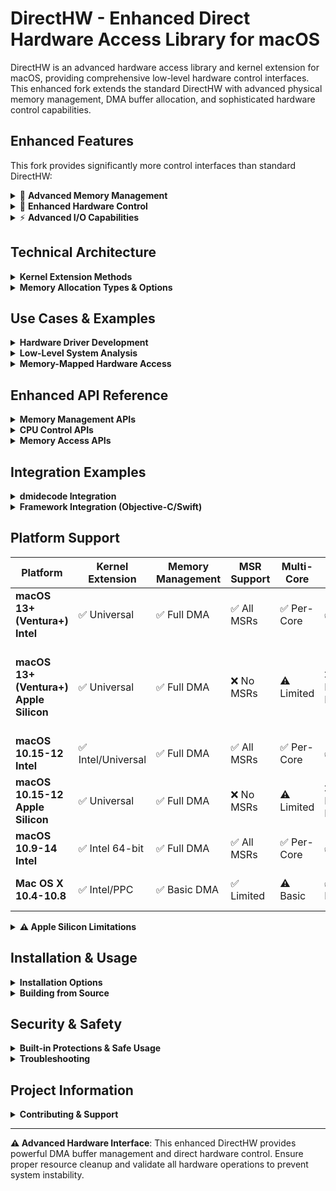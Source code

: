 # DirectHW - Enhanced Direct Hardware Access Library for macOS

DirectHW is an advanced hardware access library and kernel extension for macOS, providing comprehensive low-level hardware control interfaces. This enhanced fork extends the standard DirectHW with advanced physical memory management, DMA buffer allocation, and sophisticated hardware control capabilities.

## Enhanced Features

This fork provides significantly more control interfaces than standard DirectHW:

<details>
<summary>🚀 <strong>Advanced Memory Management</strong></summary>

- **Physical Memory Allocation** - Allocate physically contiguous memory buffers
- **DMA Buffer Management** - Create DMA-capable buffers with specific constraints  
- **Memory Mapping Control** - Fine-grained control over memory mapping options
- **32-bit Address Space** - Support for legacy hardware requiring 32-bit addresses
- **Cache Control** - Inhibit, write-through, or copyback caching per mapping
</details>

<details>
<summary>🔧 <strong>Enhanced Hardware Control</strong></summary>

- **MSR Operations** - Read/write Model Specific Registers on specific CPU cores *(Intel only)*
- **CPUID Instructions** - Execute CPUID with full control over input registers *(Intel only)*
- **Multi-Core Support** - Target specific CPU cores for operations *(Intel only)*
- **Cross-Endian Compatibility** - Rosetta translation layer support
- **Physical Address Translation** - Direct physical memory access with virtual mapping
</details>

<details>
<summary>⚡ <strong>Advanced I/O Capabilities</strong></summary>

- **Port I/O (8/16/32/64-bit)** - Enhanced port access with 64-bit support *(Intel only)*
- **Memory-Mapped I/O** - Sophisticated MMIO with configurable caching policies
- **PCI Configuration Space** - Complete PCI config access with bus/device/function addressing
- **Physical Memory Reading** - Direct physical memory access with safety controls
</details>

## Technical Architecture

<details>
<summary><strong>Kernel Extension Methods</strong></summary>

The kernel component implements 11 distinct hardware control methods:

| Method | Function | Enhanced Capabilities |
|--------|----------|----------------------|
| **kReadIO/kWriteIO** | Port I/O operations | 64-bit port support, multi-width access |
| **kPrepareMap** | Memory mapping setup | Advanced caching control, alignment options |
| **kReadMSR/kWriteMSR** | MSR operations | Per-core targeting, validation checks |
| **kReadCpuId** | CPUID instruction | Full register control, core selection |
| **kReadMem** | Physical memory access | Safe direct physical memory reading |
| **kRead/kWrite** | Generic hardware access | Unified interface for all address spaces |
| **kAllocatePhysicalMemory** | Memory allocation | DMA buffers, contiguous allocation, constraints |
| **kUnallocatePhysicalMemory** | Memory cleanup | Automatic resource tracking and cleanup |
</details>

<details>
<summary><strong>Memory Allocation Types & Options</strong></summary>

### Memory Allocation Types
```c
enum {
    kMemoryTypeUser             = 10000000,  // User-space accessible
    kMemoryTypeKernel           = 20000000,  // Kernel-space only  
    kMemoryTypeKernelMalloc     = 30000000,  // Kernel malloc'd
    kMemoryTypeSegments         = 40000000,  // Segmented allocation
    kMemoryTypeSegmentsKernel   = 50000000   // Kernel segmented
};
```

### Advanced Allocation Options
```c
enum {
    kPhysContig    = 0,  // Physically contiguous allocation
    kUseVirt       = 1,  // Use existing virtual address  
    kUsePhys       = 2,  // Use existing physical address
    kMapKernel     = 16  // Create kernel mapping
};
```
</details>

## Use Cases & Examples

<details>
<summary><strong>Hardware Driver Development</strong></summary>

```c
// Allocate DMA buffer for hardware communication
uint32_t physAddr;
void* userAddr; 
uint32_t bufferType;

// Create 32-bit physically contiguous DMA buffer
allocate_physically_contiguous_32(65536, &physAddr, &userAddr, &bufferType);

// Hardware can now use physAddr for DMA operations
// User code can access buffer via userAddr
```
</details>

<details>
<summary><strong>Low-Level System Analysis</strong></summary>

```c
// Read MSR on specific CPU core
logical_cpu_select(2);  // Select CPU core 2
msr_t msr = rdmsr(0x1A0);  // Read IA32_MISC_ENABLE
printf("MSR 0x1A0 = 0x%08x%08x\n", msr.hi, msr.lo);

// Execute CPUID with full control
uint32_t cpudata[4];
rdcpuid(0x80000008, 0, cpudata);  // Get physical address size info
```
</details>

<details>
<summary><strong>Memory-Mapped Hardware Access</strong></summary>

```c
// Map hardware registers with inhibited cache
void* hwRegs = map_physical(0xFED00000, 4096);  // Map hardware region
if (hwRegs != MAP_FAILED) {
    // Direct hardware register access
    uint32_t status = *(volatile uint32_t*)(hwRegs + 0x100);
    *(volatile uint32_t*)(hwRegs + 0x104) = 0x12345678;
    unmap_physical(hwRegs, 4096);
}
```
</details>

## Enhanced API Reference

<details>
<summary><strong>Memory Management APIs</strong></summary>

```c
// Advanced memory allocation with constraints
int allocate_physically_contiguous_32(size_t len, uint32_t *phys, void **user, uint32_t *type);
int unallocate_mem(uint32_t type);
void* map_physical(uint64_t phys_addr, size_t len);
void unmap_physical(void *virt_addr, size_t len);
```
</details>

<details>
<summary><strong>CPU Control APIs</strong></summary>

```c
// MSR operations with core selection  
int logical_cpu_select(int cpu);
msr_t rdmsr(int addr);
int wrmsr(int addr, msr_t msr);

// Enhanced CPUID with input control
int rdcpuid(uint32_t eax, uint32_t ecx, uint32_t cpudata[4]);
```
</details>

<details>
<summary><strong>Memory Access APIs</strong></summary>

```c
// Direct physical memory reading
int readmem32(uint64_t addr, uint32_t* data);

// Enhanced port I/O (including 64-bit on supported systems)
unsigned char inb(unsigned short addr);
unsigned short inw(unsigned short addr);
unsigned int inl(unsigned short addr);
#ifdef __EA64__
unsigned long inq(unsigned short addr);
#endif
```
</details>

## Integration Examples

<details>
<summary><strong>dmidecode Integration</strong></summary>

This fork includes patches for dmidecode integration, allowing:
```bash
# Standard dmidecode with DirectHW backend
dmidecode -t memory    # Memory information via DirectHW
biosdecode            # BIOS analysis via DirectHW  
vpddecode             # VPD decoding via DirectHW
```
</details>

<details>
<summary><strong>Framework Integration (Objective-C/Swift)</strong></summary>

```objc
#import <DirectHW/DirectHW.h>

@implementation HardwareController
- (void)readHardwareInfo {
    if (iopl(3) == 0) {
        // Hardware access available
        uint32_t data;
        if (readmem32(0xE0000, &data) == 0) {
            NSLog(@"BIOS signature: 0x%08x", data);
        }
    }
}
@end
```
</details>

## Platform Support

| Platform | Kernel Extension | Memory Management | MSR Support | Multi-Core | Port I/O | Notes |
|----------|------------------|-------------------|-------------|------------|----------|-------|
| **macOS 13+ (Ventura+) Intel** | ✅ Universal | ✅ Full DMA | ✅ All MSRs | ✅ Per-Core | ✅ Full | Complete x86_64 support |
| **macOS 13+ (Ventura+) Apple Silicon** | ✅ Universal | ✅ Full DMA | ❌ No MSRs | ⚠️ Limited | ❌ No Port I/O | ARM64 limitations, kext loading restricted, boot-args ineffective |
| **macOS 10.15-12 Intel** | ✅ Intel/Universal | ✅ Full DMA | ✅ All MSRs | ✅ Per-Core | ✅ Full | Complete Intel support |
| **macOS 10.15-12 Apple Silicon** | ✅ Universal | ✅ Full DMA | ❌ No MSRs | ⚠️ Limited | ❌ No Port I/O | ARM64 limitations, boot-args ineffective |
| **macOS 10.9-14 Intel** | ✅ Intel 64-bit | ✅ Full DMA | ✅ All MSRs | ✅ Per-Core | ✅ Full | Complete Intel support |
| **Mac OS X 10.4-10.8** | ✅ Intel/PPC | ✅ Basic DMA | ✅ Limited | ⚠️ Basic | ✅ Legacy | Vintage system support |

<details>
<summary><strong>⚠️ Apple Silicon Limitations</strong></summary>

### What Works on Apple Silicon (ARM64)
- ✅ **Memory Management** - Full DMA buffer allocation and physical memory mapping
- ✅ **Memory-Mapped I/O** - Direct hardware register access via memory mapping
- ✅ **Physical Memory Access** - Direct physical memory reading with `readmem32()`
- ✅ **Universal Binary Support** - Native ARM64 execution

### What Doesn't Work on Apple Silicon
- ❌ **Port I/O Operations** - `inb()`, `inw()`, `inl()`, `outb()`, `outw()`, `outl()` are x86-specific
- ❌ **MSR Access** - Model Specific Registers don't exist on ARM architecture
- ❌ **CPUID Instructions** - x86-specific instruction not available on ARM
- ❌ **Multi-Core CPU Targeting** - Limited to single-core operations
- ⚠️ **Kext Development Mode** - `kext-dev-mode=1` boot argument may not work reliably
- ⚠️ **Boot-Args Modifications** - Largely ineffective and can cause boot issues
- ⚠️ **Debug Flags** - Traditional debug flags like `debug=0x144` may be ignored

### Apple Silicon Boot-Args Limitations
**Important**: Apple's enhanced security on Apple Silicon makes traditional boot-args modifications largely ineffective and potentially dangerous:

#### **What Doesn't Work Reliably**
```bash
# These may be ignored or cause boot issues on Apple Silicon:
sudo nvram boot-args="debug=0x144"                    # Often ignored
sudo nvram boot-args="kext-dev-mode=1"               # Unreliable
sudo nvram boot-args="debug=0x14e kext-dev-mode=1"   # May cause problems
```

#### **What Does Work (With Caveats)**
```bash
# Only works if Startup Security is set to Permissive:
sudo nvram boot-args="amfi_get_out_of_my_way=1 -arm64e_preview_abi"
```

#### **Recommended Apple Silicon Approach**
1. **Set Startup Security to Permissive** (Recovery Mode → Startup Security Utility)
2. **Use self-signed certificates** for kext development
3. **Avoid boot-args modifications** unless absolutely necessary
4. **Use `dmesg` for kernel debugging** instead of boot-args debug flags

### ARM64 Code Behavior
```c
// On Apple Silicon, these operations return zero/no-op:
msr_t msr = rdmsr(0x1A0);          // Returns { .hi = 0, .lo = 0 }
rdcpuid(0x80000008, 0, cpudata);   // Returns cpudata[0-3] = 0
outb(0x80, 0xFF);                  // No operation performed

// Kext development mode may not work reliably on Apple Silicon
// Use self-signed certificates for kext development instead
```

### Recommended Apple Silicon Development Setup
For Apple Silicon Macs, the most reliable approach is to use **self-signed certificates** instead of `kext-dev-mode=1`:

```bash
# Create self-signed certificate for Apple Silicon development
sudo security create-keychain -p "" /Library/Keychains/DirectHW.keychain
sudo security create-keychain-item /Library/Keychains/DirectHW.keychain \
  -k "" -w "" -C "DirectHW Development" -d

# Sign the kext
codesign --force --sign "DirectHW Development" /Library/Extensions/DirectHW.kext

# Load the signed kext
sudo kextload /Library/Extensions/DirectHW.kext
```

**Note**: `kext-dev-mode=1` boot argument may not work reliably on Apple Silicon due to Apple's enhanced security architecture.

### Apple Silicon Kernel Debugging
**⚠️ Important**: On Apple Silicon Macs, traditional boot-args modifications are largely ineffective and can cause boot issues. For kernel debugging on Apple Silicon:

#### **Recommended Approach: Startup Security Utility**
1. **Boot into Recovery Mode** (⌘+R during startup)
2. **Open Startup Security Utility** from the menu bar
3. **Set to "Permissive Security"** (allows unsigned kexts)
4. **Reboot normally**

#### **NVRAM Behavior on Apple Silicon**
**Important**: Apple Silicon Macs handle NVRAM differently than Intel Macs:

- **No Manual Reset Required**: Apple Silicon performs automatic NVRAM checks on each cold boot
- **No Key Combinations**: Unlike Intel Macs, there's no Command+Option+P+R combination
- **Automatic Reset**: If NVRAM corruption is detected, the system resets it automatically
- **Force Reset**: Simply shut down completely, wait a few seconds, then power back on

#### **Limited Boot-Args Support**
For specific advanced settings that do work on Apple Silicon:
```bash
# This may work if Startup Security is set to Permissive:
sudo nvram boot-args="amfi_get_out_of_my_way=1 -arm64e_preview_abi"

# But traditional debug flags like debug=0x144 may be ignored
# Use self-signed certificates + Startup Security Utility instead
```

#### **Best Practice for Apple Silicon**
```bash
# 1. Set Startup Security to Permissive (Recovery Mode)
# 2. Use self-signed certificates for kext signing
# 3. Avoid boot-args modifications unless absolutely necessary
# 4. Let the system handle NVRAM automatically
# 5. Monitor kernel messages with dmesg for debugging
```

**Note**: Unlike Intel Macs, Apple Silicon systems have protected boot processes that make boot-args modifications unreliable and potentially dangerous. The system handles NVRAM maintenance automatically.
</details>

## Installation & Usage

<details>
<summary><strong>Installation Options</strong></summary>

### Prerequisites
⚠️ **System Integrity Protection (SIP) Configuration Required**

DirectHW requires loading a kernel extension, which requires SIP modification on modern macOS:

1. **Boot into Recovery Mode** (⌘+R during startup)
2. **Open Terminal** from Utilities menu
3. **Configure SIP** for kernel extension loading:
   ```bash
   # Allow kernel extension loading while keeping other SIP protections
   csrutil enable --without kext
   
   # Or disable SIP entirely (less secure)
   csrutil disable
   ```
4. **Reboot** into normal macOS

### Code Signing Requirements

<details>
<summary><strong>Package & Kext Signing</strong></summary>

#### Package Signing
- **Development/Local Use**: No signing required - unsigned packages work fine
- **No Apple Developer ID needed** for local installation and testing
- **CI/CD Pipelines**: Can use unsigned packages for automated testing
- **Production Distribution**: Consider signing for professional distribution

#### Kernel Extension Signing
DirectHW.kext requires signing to load properly, but you have several options:

**Option 1: Self-Signed Certificate (Recommended for Development)**
```bash
# Create self-signed certificate for development
sudo security create-keychain -p "" /Library/Keychains/DirectHW.keychain
sudo security create-keychain-item /Library/Keychains/DirectHW.keychain \
  -k "" -w "" -C "DirectHW Development" -d

# Sign the kext
codesign --force --sign "DirectHW Development" /Library/Extensions/DirectHW.kext
```

**Option 2: Development Mode (Easiest)**
```bash
# Check current boot args first
nvram boot-args

# Add kext-dev-mode to existing boot args (preserves other settings)
CURRENT_ARGS=$(nvram boot-args 2>/dev/null | cut -d$'\t' -f2)
if [[ -z "$CURRENT_ARGS" ]]; then
    sudo nvram boot-args="debug=0x144 kext-dev-mode=1"
else
    # Ensure debug=0x144 is included as minimum
    if [[ "$CURRENT_ARGS" != *"debug="* ]]; then
        sudo nvram boot-args="$CURRENT_ARGS debug=0x144 kext-dev-mode=1"
    else
        sudo nvram boot-args="$CURRENT_ARGS kext-dev-mode=1"
    fi
fi

# Reboot to apply changes
sudo reboot

# After reboot, kexts can load without signing
```

**⚠️ Apple Silicon NVRAM Limitations**: On Apple Silicon Macs, the boot-args NVRAM variable is largely inaccessible to users. Changes are often ignored or can lead to boot issues due to Apple's enhanced security. The `sudo nvram boot-args` command doesn't work the same as on Intel Macs and attempting to force arguments can be dangerous, potentially requiring system reinstall. For Apple Silicon development, **use self-signed certificates instead of boot-args modifications**.

**Note**: If `nvram boot-args` returns "data was not found", this is normal - it means no boot arguments are currently set. The commands below will handle this automatically.

**⚠️ Apple Silicon Boot-Args Warning**: On Apple Silicon Macs, boot-args modifications are largely ineffective and can cause boot issues. For Apple Silicon development:
- Use **Startup Security Utility** set to "Permissive Security" (accessed in Recovery Mode)
- Use **self-signed certificates** for kext signing instead of boot-args
- Avoid boot-args modifications unless you have specific advanced needs and understand the risks
- **Apple Silicon handles NVRAM automatically** - no manual reset is needed or possible

**Option 3: Production Signing (Apple Developer Program)**
```bash
# For production distribution, use Apple-signed certificate
codesign --force --sign "Developer ID Application: Your Name" DirectHW.kext
```

#### Signing Status Check
```bash
# Check package signature
pkgutil --check-signature DirectHW.pkg

# Check kext signature
codesign --verify --verbose /Library/Extensions/DirectHW.kext

# Check current SIP status
csrutil status
```

| Environment | Package Signing | Kext Signing | Requirements |
|-------------|----------------|--------------|--------------|
| **Local Development (Intel)** | ❌ Not required | ⚠️ Self-signed or dev mode | None |
| **Local Development (Apple Silicon)** | ❌ Not required | ⚠️ **Self-signed recommended** (dev mode limited) | None |
| **CI/CD Testing** | ❌ Not required | ⚠️ Self-signed or dev mode | None |
| **Production** | ⚠️ Recommended | ✅ Required (Apple-signed) | Apple Developer Program |
</details>

### Option 1: Installer Package (Recommended)
1. Download the latest DMG from [Releases](../../releases)
2. Mount the DMG and run `Install DirectHW.pkg`
3. **Approve kernel extension** in System Preferences → Security & Privacy
4. Restart your system to load the kernel extension
5. Verify installation: `kextstat | grep DirectHW`

**System-Agnostic Installation Notes:**
- The installer automatically detects your macOS version and installs to the appropriate locations
- **macOS 10.9+**: Installs to `/Library/Extensions` and `/Library/Frameworks` (user-accessible)
- **macOS 10.8 and earlier**: Installs to `/System/Library/Extensions` and `/System/Library/Frameworks`
- The post-install script handles kext cache updates using the correct method for your macOS version
- **macOS 10.13+**: Uses `kmutil` for kext cache management
- **macOS 10.12 and earlier**: Uses `kextcache` for kext cache management

### Option 2: Manual Installation
```bash
# Install kernel extension
sudo cp -R DirectHW.kext /Library/Extensions/
sudo chmod -R 755 /Library/Extensions/DirectHW.kext
sudo chown -R root:wheel /Library/Extensions/DirectHW.kext

# Install framework
sudo cp -R DirectHW.framework /Library/Frameworks/

# Install libraries
sudo cp libDirectHW.* /usr/local/lib/

# Load kernel extension (may require approval in System Preferences)
sudo kextload /Library/Extensions/DirectHW.kext
```

### Verification Steps
```bash
# Check if DirectHW kernel extension loaded successfully
kextstat | grep DirectHW

# Check SIP status
csrutil status

# Test DirectHW functionality (requires root)
sudo -s
cd /path/to/directhw/examples
./simple_test
```

### Advanced Debugging
For kernel extension development and debugging:
```bash
# Check current boot args first
nvram boot-args

# Add kernel debugging to existing boot args (preserves other settings)
CURRENT_ARGS=$(nvram boot-args 2>/dev/null | cut -d$'\t' -f2)
if [[ -z "$CURRENT_ARGS" ]]; then
    sudo nvram boot-args="debug=0x144"
else
    # Ensure minimum debug level is set
    if [[ "$CURRENT_ARGS" != *"debug="* ]]; then
        sudo nvram boot-args="$CURRENT_ARGS debug=0x144"
    else
        # Debug already set, just add if not present
        if [[ "$CURRENT_ARGS" != *"debug=0x144"* ]]; then
            echo "⚠️  Warning: Existing debug level may not provide sufficient kernel debugging"
            echo "   Consider using debug=0x144 for better kernel extension debugging"
        fi
        sudo nvram boot-args="$CURRENT_ARGS"
    fi
fi

# Alternative: Add multiple debug flags to existing args
CURRENT_ARGS=$(nvram boot-args 2>/dev/null | cut -d$'\t' -f2)
if [[ -z "$CURRENT_ARGS" ]]; then
    sudo nvram boot-args="debug=0x14e kext-dev-mode=1"
else
    # Ensure minimum debug level and add kext-dev-mode
    if [[ "$CURRENT_ARGS" != *"debug="* ]]; then
        sudo nvram boot-args="$CURRENT_ARGS debug=0x14e kext-dev-mode=1"
    else
        sudo nvram boot-args="$CURRENT_ARGS kext-dev-mode=1"
    fi
fi

# View kernel messages in real-time
sudo dmesg -w | grep DirectHW

# Remove only debug flags (preserves other boot args)
CURRENT_ARGS=$(nvram boot-args 2>/dev/null | cut -d$'\t' -f2)
CLEAN_ARGS=$(echo "$CURRENT_ARGS" | sed -E 's/debug=[^ ]*//g; s/kext-dev-mode=[^ ]*//g; s/  +/ /g; s/^ //; s/ $//')
sudo nvram boot-args="$CLEAN_ARGS"
```

**Debug Flag Meanings:**
- `debug=0x144` = Basic kernel debugging + panic debugging
- `debug=0x14e` = Enhanced debugging with detailed kernel messages
- `kext-dev-mode=1` = Enable development mode for unsigned kernel extensions

**Apple Silicon Note**: `debug=0x144` and other boot-args may be ignored on Apple Silicon due to enhanced security. Use Startup Security Utility set to "Permissive Security" + self-signed certificates for the most reliable DirectHW development experience on ARM64 Macs.
</details>

<details>
<summary><strong>Building from Source</strong></summary>

### Prerequisites
- Xcode Command Line Tools
- macOS SDK (10.9 or later recommended)
- Valid code signing certificate (for kernel extensions)

### Build Instructions
```bash
# Clone the repository
git clone https://github.com/startergo/directhw.git
cd directhw

# Build all components
xcodebuild -project DirectHW.xcodeproj -configuration Release

# Build artifacts will be in:
# - build/Release/DirectHW.kext
# - build/Release/DirectHW.framework  
# - build/Release/libDirectHW.a
# - build/Release/libDirectHW.dylib
```

### Creating Distribution DMG
```bash
# Build universal AppleScript runner (for multi-architecture support)
cd create-dmg/support
make clean && make

# Create DMG with proper layout
./create-dmg/create-dmg \
    --volname "DirectHW v1.5.1" \
    --window-size 700 400 \
    --icon-size 96 \
    --icon "Install DirectHW.pkg" 200 200 \
    --icon "DirectHW.framework" 350 200 \
    --icon "DirectHW.kext" 500 200 \
    DirectHW-v1.5.1.dmg \
    /path/to/distribution/contents
```

### Compilation & Integration
```bash
# Build with enhanced features
xcodebuild -project DirectHW.xcodeproj \
           -configuration Release \
           -arch x86_64 -arch arm64

# Integration with external projects
gcc -framework DirectHW -framework IOKit myapp.c -o myapp
```

### Makefile Integration
```makefile
# Enhanced DirectHW support
OS_ARCH = $(shell uname)
ifeq ($(OS_ARCH), Darwin)
    LDFLAGS += -framework IOKit -framework DirectHW
    CFLAGS += -DUSE_DIRECTHW
endif
```
</details>

## Security & Safety

<details>
<summary><strong>Built-in Protections & Safe Usage</strong></summary>

### Built-in Protections
- **Root Privilege Enforcement** - All operations require administrator access
- **Memory Validation** - Kernel validates all memory operations for safety
- **Resource Tracking** - Automatic cleanup prevents resource leaks
- **Cross-Endian Safety** - Proper byte ordering for Rosetta compatibility

### ⚠️ System Integrity Protection (SIP) Requirements
DirectHW requires loading a third-party kernel extension, which has **significant restrictions** under SIP:

**macOS 10.13+ (High Sierra and later):**
- **SIP must be partially disabled** for kernel extension loading
- Requires `csrutil enable --without kext` or `csrutil disable`  
- User must approve kernel extension in System Preferences → Security & Privacy
- May require reboot into Recovery Mode to modify SIP settings

**macOS 10.15+ (Catalina and later):**
- **Additional notarization requirements** for kernel extensions
- Apple is phasing out third-party kernel extensions
- May require developer-signed kernel extensions
- SystemExtensions framework is preferred for new development

**Recommended SIP Configuration:**
```bash
# Check current SIP status
csrutil status

# Disable only kernel extension protection (requires Recovery Mode)
csrutil enable --without kext

# Or disable SIP entirely (NOT recommended for production)
csrutil disable
```

### Safe Usage Patterns  
```c
// Always check return values and initialization
if (darwin_init() != 0) {
    fprintf(stderr, "DirectHW initialization failed\n");
    fprintf(stderr, "Check that DirectHW.kext is loaded and SIP allows kernel extensions\n");
    return -1;
}

// Clean up allocated resources
uint32_t bufferType;
if (allocate_physically_contiguous_32(size, &phys, &user, &bufferType) == 0) {
    // Use the buffer...
    unallocate_mem(bufferType);  // Always clean up
}
```
</details>

<details>
<summary><strong>Troubleshooting</strong></summary>

### Common Issues

**Kernel Extension Won't Load**
```bash
# Check system logs for errors
sudo dmesg | grep DirectHW

# Enable detailed kernel debugging (requires reboot)
CURRENT_ARGS=$(nvram boot-args 2>/dev/null | cut -d$'\t' -f2)
if [[ -z "$CURRENT_ARGS" ]]; then
    sudo nvram boot-args="debug=0x144"
else
    # Ensure minimum debug level is set
    if [[ "$CURRENT_ARGS" != *"debug="* ]]; then
        sudo nvram boot-args="$CURRENT_ARGS debug=0x144"
    else
        # Debug already set, just preserve existing args
        sudo nvram boot-args="$CURRENT_ARGS"
    fi
fi

# Note: On Apple Silicon, boot-args changes may be ignored due to enhanced security
# For Apple Silicon: Use Startup Security Utility (Permissive) + self-signed certificates
# Apple Silicon handles NVRAM automatically - no manual reset needed

# Check SIP status (most common issue)
csrutil status

# If SIP blocks kernel extensions:
# 1. Reboot into Recovery Mode (⌘+R)
# 2. csrutil enable --without kext
# 3. Reboot normally

# Verify permissions
ls -la /Library/Extensions/DirectHW.kext

# Force reload with verbose output
sudo kextload -v /Library/Extensions/DirectHW.kext

# Watch kernel messages in real-time during load
sudo dmesg -w | grep -E "(DirectHW|kext)"
```

**"Operation not permitted" Errors**
- Most likely caused by SIP blocking kernel extension loading
- Check `csrutil status` - should show "Kernel Extension Signing: disabled"
- Modify SIP in Recovery Mode as described in installation section

**"DirectHW.kext not loaded" Error**
```bash
# Check if kext is present but not loaded
ls -la /Library/Extensions/DirectHW.kext

# Try manual load with verbose output
sudo kextload -v /Library/Extensions/DirectHW.kext

# Enable kernel debugging for detailed load information
CURRENT_ARGS=$(nvram boot-args 2>/dev/null | cut -d$'\t' -f2)
if [[ -z "$CURRENT_ARGS" ]]; then
    sudo nvram boot-args="debug=0x144 kext-dev-mode=1"
else
    # Ensure minimum debug level is set
    if [[ "$CURRENT_ARGS" != *"debug="* ]]; then
        sudo nvram boot-args="$CURRENT_ARGS debug=0x144 kext-dev-mode=1"
    else
        sudo nvram boot-args="$CURRENT_ARGS kext-dev-mode=1"
    fi
fi
# Reboot, then try loading again

# Note: On Apple Silicon, use Startup Security Utility (Permissive Security)
# instead of boot-args modifications for more reliable results

# Check system preferences for kernel extension approval
open "/System/Library/PreferencePanes/Security.prefPane"

# Monitor kernel messages during load attempt
sudo dmesg -w &
sudo kextload /Library/Extensions/DirectHW.kext
```

**Permission Denied in User Code**
- Ensure application runs with root privileges: `sudo ./your_app`
- Check that DirectHW.kext is properly loaded: `kextstat | grep DirectHW`
- Verify SIP allows kernel extension communication

**Framework Not Found**
```bash
# Verify framework installation
ls -la /Library/Frameworks/DirectHW.framework

# Check search paths in Xcode project settings
# Add /Library/Frameworks to Framework Search Paths
```

**Apple Silicon Specific Issues**
- Port I/O operations fail silently (expected - not supported on ARM64)
- MSR operations return zero (expected - no MSRs on ARM architecture)  
- Focus on memory management features which work fully on Apple Silicon
</details>

## Project Information

<details>
<summary><strong>Contributing & Support</strong></summary>

### Contributing
1. Fork the repository
2. Create a feature branch
3. Make your changes with appropriate tests
4. Submit a pull request with detailed description

### Support
For issues, questions, or contributions:
- **GitHub Issues**: [Report bugs or request features](../../issues)
- **Discussions**: [Community support and questions](../../discussions)
- **Wiki**: [Additional documentation and guides](../../wiki)

### License & Version History
DirectHW is released under the BSD 3-Clause License. See `LICENSE.txt` for details.

| Version | Date | Changes |
|---------|------|---------|
| **1.5.1** | 2025-08-26 | Universal binary support, Apple Silicon compatibility, Enhanced CI/CD |
| **1.5.0** | 2024-xx-xx | macOS Ventura support, Security improvements |
| **1.4.x** | 2023-xx-xx | Big Sur/Monterey compatibility |
</details>

---

**⚠️ Advanced Hardware Interface**: This enhanced DirectHW provides powerful DMA buffer management and direct hardware control. Ensure proper resource cleanup and validate all hardware operations to prevent system instability.

